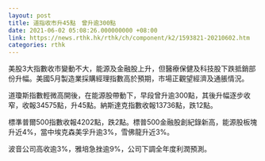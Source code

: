 ```yaml
---
layout: post
title: 道指收市升45點　曾升逾300點
date: 2021-06-02 05:08:26.000000000 +08:00
link: https://news.rthk.hk/rthk/ch/component/k2/1593821-20210602.htm
categories: rthk
---
```


美股3大指數收市變動不大，能源及金融股上升，但醫療保健及科技股下跌抵銷部份升幅。美國5月製造業採購經理指數高於預期，市場正觀望經濟及通脹情況。

道瓊斯指數輕微高開後，在能源股帶動下，早段曾升逾300點，其後升幅逐步收窄，收報34575點，升45點。納斯達克指數收報13736點，跌12點。

標準普爾500指數收報4202點，跌2點。標普500金融股創紀錄新高，能源股板塊升近4%，當中埃克森美孚升逾3%，雪佛龍升近3%。

波音公司高收逾3%，雅培急挫逾9%，公司下調全年度利潤預測。
